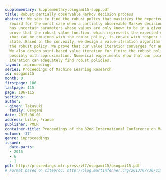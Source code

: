 ```yaml
---
supplementary: Supplementary:osogami15-supp.pdf
title: Robust partially observable Markov decision process
abstract: We seek to find the robust policy that maximizes the expected cumulative
  reward for the worst case when a partially observable Markov decision process (POMDP)
  has uncertain parameters whose values are only known to be in a given region. We
  prove that the robust value function, which represents the expected cumulative reward
  that can be obtained with the robust policy, is convex with respect to the belief
  state. Based on the convexity, we design a value-iteration algorithm for finding
  the robust policy. We prove that our value iteration converges for an infinite horizon.
  We also design point-based value iteration for fining the robust policy more efficiency
  possibly with approximation. Numerical experiments show that our point-based value
  iteration can adequately find robust policies.
layout: inproceedings
series: Proceedings of Machine Learning Research
id: osogami15
month: 0
firstpage: 106
lastpage: 115
page: 106-115
sections: 
author:
- given: Takayuki
  family: Osogami
date: 2015-06-01
address: Lille, France
publisher: PMLR
container-title: Proceedings of the 32nd International Conference on Machine Learning
volume: '37'
genre: inproceedings
issued:
  date-parts:
  - 2015
  - 6
  - 1
pdf: http://proceedings.mlr.press/v37/osogami15/osogami15.pdf
# Format based on citeproc: http://blog.martinfenner.org/2013/07/30/citeproc-yaml-for-bibliographies/
---
```

